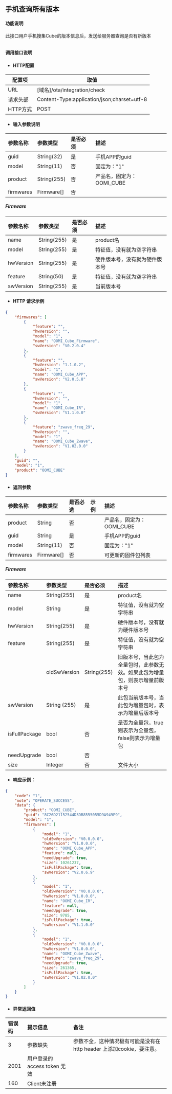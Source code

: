 ## 手机查询所有版本

#### 功能说明

此接口用户手机搜集Cube的版本信息后，发送给服务器查询是否有新版本

###### 

#### 调用接口说明

* #### HTTP配置

| 配置项 | 取值 |
| --- | --- |
| URL | \[域名\]/ota/integration/check |
| 请求头部 | Content-Type:application/json;charset=utf-8 |
| HTTP方式 | POST |

* #### 输入参数说明

| 参数名称 | 参数类型 | 是否必须 | 描述 |
| :--- | :--- | :--- | :--- |
| guid | String\(32\) | 是 | 手机APP的guid |
| model | String\(11\) | 否 | 固定为："1" |
| product | String\(255\) | 否 | 产品名，固定为：OOMI\_CUBE |
| firmwares | Firmware\[\] | 否 |  |

##### Firmware

| 参数名称 | 参数类型 | 是否必须 | 描述 |
| :--- | :--- | :--- | :--- |
| name | String\(255\) | 是 | product名 |
| model | String\(255\) | 是 | 特征值，没有就为空字符串 |
| hwVersion | String\(255\) | 是 | 硬件版本号，没有就为硬件版本号 |
| feature | String\(50\) | 是 | 特征值，没有就为空字符串 |
| swVersion | String\(255\) | 是 | 当前版本号 |

* #### HTTP 请求示例

```json
{
    "firmwares": [
        {
            "feature": "",
            "hwVersion": "",
            "model": "1",
            "name": "OOMI_Cube_Firmware",
            "swVersion": "V0.2.0.4"
        },
        {
            "feature": "",
            "hwVersion": "1.1.0.2",
            "model": "1",
            "name": "OOMI_Cube_APP",
            "swVersion": "V2.0.5.8"
        },
        {
            "feature": "",
            "hwVersion": "",
            "model": "1",
            "name": "OOMI_Cube_IR",
            "swVersion": "V1.1.0.0"
        },
        {
            "feature": "zwave_freq_29",
            "hwVersion": "",
            "model": "1",
            "name": "OOMI_Cube_Zwave",
            "swVersion": "V1.02.0.0"
        }
    ],
    "guid": "",
    "model": "1",
    "product": "OOMI_CUBE"
}
```

* #### 返回参数

| 参数名称 | 参数类型 | 是否必选 | 示例 | 描述 |
| :--- | :--- | :--- | :--- | :--- |
| product | String | 否 |  | 产品名，固定为：OOMI\_CUBE |
| guid | String | 是 |  | 手机APP的guid |
| model | String\(11\) | 否 |  | 固定为："1" |
| firmwares | Firmware\[\] | 否 |  | 可更新的固件包列表 |

##### Firmware

| 参数名称 | 参数类型 | 是否必须 | 描述 |
| :--- | :--- | :--- | :--- |
| name | String\(255\) | 是 | product名 |
| model | String | 是 | 特征值，没有就为空字符串 |
| hwVersion | String\(255\) | 是 | 硬件版本号，没有就为硬件版本号 |
| feature | String\(255\) | 是 | 特征值，没有就为空字符串 |
|  | oldSwVersion | String\(255\) | 旧版本号，当此包为全量包时，此参数无效。如果此包为增量包，则表示增量前版本号 |
| swVersion | String \(255\) | 是 | 此包当前版本号，当此包为增量包时，表示为增量后版本号 |
| isFullPackage | bool | 否 | 是否为全量包，true则表示为全量包，false则表示为增量包 |
| needUpgrade | bool | 否 |  |
| size | Integer | 否 | 文件大小 |

* #### 响应示例：

```json
{
    "code": "1",
    "note": "OPERATE_SUCCESS",
    "data": {
        "product": "OOMI_CUBE",
        "guid": "8C26D21152544D3DB8555055D9A949E9",
        "model": "1",
        "firmwares": [
            {
                "model": "1",
                "oldSwVersion": "V0.0.0.0",
                "hwVersion": "V1.0.0.0",
                "name": "OOMI_Cube_APP",
                "feature": null,
                "needUpgrade": true,
                "size": 10261237,
                "isFullPackage": true,
                "swVersion": "V2.0.6.9"
            },
            {
                "model": "1",
                "oldSwVersion": "V0.0.0.0",
                "hwVersion": "V1.0.0.0",
                "name": "OOMI_Cube_IR",
                "feature": null,
                "needUpgrade": true,
                "size": 9785,
                "isFullPackage": true,
                "swVersion": "V1.1.0.0"
            },
            {
                "model": "1",
                "oldSwVersion": "V0.0.0.0",
                "hwVersion": "V1.0.0.0",
                "name": "OOMI_Cube_Zwave",
                "feature": "zwave_freq_29",
                "needUpgrade": true,
                "size": 261365,
                "isFullPackage": true,
                "swVersion": "V1.02.0.0"
            }
        ]
    }
}
```

* #### 异常返回值

| 错误码 | 提示信息 | 备注 |
| :--- | :--- | :--- |
| 3 | 参数缺失 | 参数不全，这种情况极有可能是没有在http header 上添加cookie，要注意。 |
| 2001 | 用户登录的access token 无效 |  |
| 160 | Client未注册 |  |



